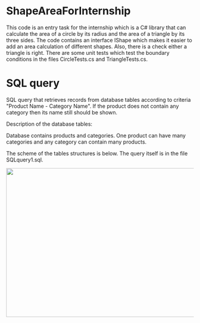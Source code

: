 # ShapeAreaForInternship

This code is an entry task for the internship which is a C# library that can calculate the area of a circle by its radius and the area of a triangle by its three sides. The code contains an interface IShape which makes it easier to add an area calculation of different shapes. Also, there is a check either a triangle is right. There are some unit tests which test the boundary conditions in the files CircleTests.cs and TriangleTests.cs.


# SQL query

SQL query that retrieves records from database tables according to criteria "Product Name - Category Name". If the product does not contain any category then its name still should be shown.

Description of the database tables:

Database contains products and categories. One product can have many categories and any category can contain many products.

The scheme of the tables structures is below. The query itself is in the file SQLquery1.sql.


<img src="https://user-images.githubusercontent.com/41394647/181250922-bf2784b2-6295-48cf-974e-cc87f15329d2.png" width="670" height="400">
